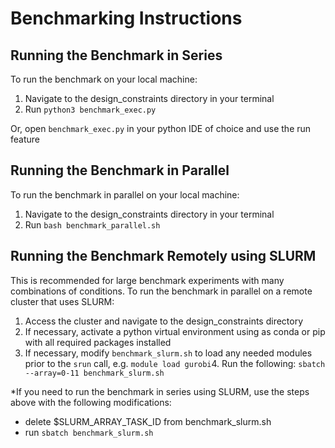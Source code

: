 # Benchmarking Instructions
## Running the Benchmark in Series
To run the benchmark on your local machine:
1. Navigate to the design_constraints directory in your terminal
2. Run `python3 benchmark_exec.py`

Or, open `benchmark_exec.py` in your python IDE of choice and use the run feature

## Running the Benchmark in Parallel
To run the benchmark in parallel on your local machine:
1. Navigate to the design_constraints directory in your terminal
2. Run `bash benchmark_parallel.sh`
## Running the Benchmark Remotely using SLURM
This is recommended for large benchmark experiments with many combinations of conditions. To run the benchmark in parallel on a remote cluster that uses SLURM:
1. Access the cluster and navigate to the design_constraints directory
2. If necessary, activate a python virtual environment using as conda or pip with all required packages installed
3. If necessary, modify `benchmark_slurm.sh` to load any needed modules prior to the `srun` call, e.g. `module load gurobi`4. Run the following: `sbatch --array=0-11 benchmark_slurm.sh`

*If you need to run the benchmark in series using SLURM, use the steps above with the following modifications:
- delete $SLURM_ARRAY_TASK_ID from benchmark_slurm.sh
- run `sbatch benchmark_slurm.sh`
